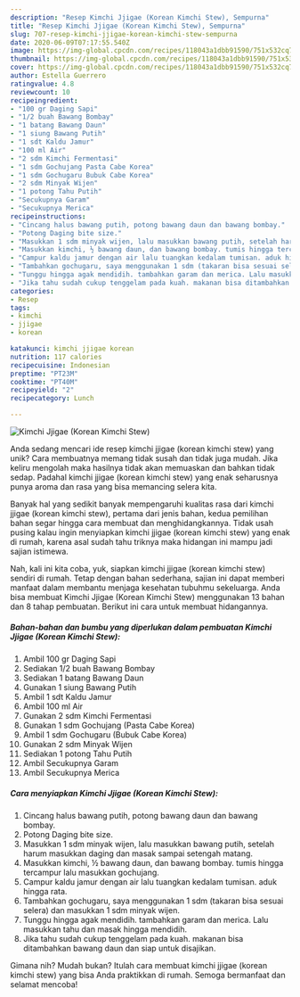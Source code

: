 ```yaml
---
description: "Resep Kimchi Jjigae (Korean Kimchi Stew), Sempurna"
title: "Resep Kimchi Jjigae (Korean Kimchi Stew), Sempurna"
slug: 707-resep-kimchi-jjigae-korean-kimchi-stew-sempurna
date: 2020-06-09T07:17:55.540Z
image: https://img-global.cpcdn.com/recipes/118043a1dbb91590/751x532cq70/kimchi-jjigae-korean-kimchi-stew-foto-resep-utama.jpg
thumbnail: https://img-global.cpcdn.com/recipes/118043a1dbb91590/751x532cq70/kimchi-jjigae-korean-kimchi-stew-foto-resep-utama.jpg
cover: https://img-global.cpcdn.com/recipes/118043a1dbb91590/751x532cq70/kimchi-jjigae-korean-kimchi-stew-foto-resep-utama.jpg
author: Estella Guerrero
ratingvalue: 4.8
reviewcount: 10
recipeingredient:
- "100 gr Daging Sapi"
- "1/2 buah Bawang Bombay"
- "1 batang Bawang Daun"
- "1 siung Bawang Putih"
- "1 sdt Kaldu Jamur"
- "100 ml Air"
- "2 sdm Kimchi Fermentasi"
- "1 sdm Gochujang Pasta Cabe Korea"
- "1 sdm Gochugaru Bubuk Cabe Korea"
- "2 sdm Minyak Wijen"
- "1 potong Tahu Putih"
- "Secukupnya Garam"
- "Secukupnya Merica"
recipeinstructions:
- "Cincang halus bawang putih, potong bawang daun dan bawang bombay."
- "Potong Daging bite size."
- "Masukkan 1 sdm minyak wijen, lalu masukkan bawang putih, setelah harum masukkan daging dan masak sampai setengah matang."
- "Masukkan kimchi, ½ bawang daun, dan bawang bombay. tumis hingga tercampur lalu masukkan gochujang."
- "Campur kaldu jamur dengan air lalu tuangkan kedalam tumisan. aduk hingga rata."
- "Tambahkan gochugaru, saya menggunakan 1 sdm (takaran bisa sesuai selera) dan masukkan 1 sdm minyak wijen."
- "Tunggu hingga agak mendidih. tambahkan garam dan merica. Lalu masukkan tahu dan masak hingga mendidih."
- "Jika tahu sudah cukup tenggelam pada kuah. makanan bisa ditambahkan bawang daun dan siap untuk disajikan."
categories:
- Resep
tags:
- kimchi
- jjigae
- korean

katakunci: kimchi jjigae korean 
nutrition: 117 calories
recipecuisine: Indonesian
preptime: "PT23M"
cooktime: "PT40M"
recipeyield: "2"
recipecategory: Lunch

---
```



![Kimchi Jjigae (Korean Kimchi Stew)](https://img-global.cpcdn.com/recipes/118043a1dbb91590/751x532cq70/kimchi-jjigae-korean-kimchi-stew-foto-resep-utama.jpg)

Anda sedang mencari ide resep kimchi jjigae (korean kimchi stew) yang unik? Cara membuatnya memang tidak susah dan tidak juga mudah. Jika keliru mengolah maka hasilnya tidak akan memuaskan dan bahkan tidak sedap. Padahal kimchi jjigae (korean kimchi stew) yang enak seharusnya punya aroma dan rasa yang bisa memancing selera kita.



Banyak hal yang sedikit banyak mempengaruhi kualitas rasa dari kimchi jjigae (korean kimchi stew), pertama dari jenis bahan, kedua pemilihan bahan segar hingga cara membuat dan menghidangkannya. Tidak usah pusing kalau ingin menyiapkan kimchi jjigae (korean kimchi stew) yang enak di rumah, karena asal sudah tahu triknya maka hidangan ini mampu jadi sajian istimewa.


Nah, kali ini kita coba, yuk, siapkan kimchi jjigae (korean kimchi stew) sendiri di rumah. Tetap dengan bahan sederhana, sajian ini dapat memberi manfaat dalam membantu menjaga kesehatan tubuhmu sekeluarga. Anda bisa membuat Kimchi Jjigae (Korean Kimchi Stew) menggunakan 13 bahan dan 8 tahap pembuatan. Berikut ini cara untuk membuat hidangannya.

<!--inarticleads1-->

##### Bahan-bahan dan bumbu yang diperlukan dalam pembuatan Kimchi Jjigae (Korean Kimchi Stew):

1. Ambil 100 gr Daging Sapi
1. Sediakan 1/2 buah Bawang Bombay
1. Sediakan 1 batang Bawang Daun
1. Gunakan 1 siung Bawang Putih
1. Ambil 1 sdt Kaldu Jamur
1. Ambil 100 ml Air
1. Gunakan 2 sdm Kimchi Fermentasi
1. Gunakan 1 sdm Gochujang (Pasta Cabe Korea)
1. Ambil 1 sdm Gochugaru (Bubuk Cabe Korea)
1. Gunakan 2 sdm Minyak Wijen
1. Sediakan 1 potong Tahu Putih
1. Ambil Secukupnya Garam
1. Ambil Secukupnya Merica




<!--inarticleads2-->

##### Cara menyiapkan Kimchi Jjigae (Korean Kimchi Stew):

1. Cincang halus bawang putih, potong bawang daun dan bawang bombay.
1. Potong Daging bite size.
1. Masukkan 1 sdm minyak wijen, lalu masukkan bawang putih, setelah harum masukkan daging dan masak sampai setengah matang.
1. Masukkan kimchi, ½ bawang daun, dan bawang bombay. tumis hingga tercampur lalu masukkan gochujang.
1. Campur kaldu jamur dengan air lalu tuangkan kedalam tumisan. aduk hingga rata.
1. Tambahkan gochugaru, saya menggunakan 1 sdm (takaran bisa sesuai selera) dan masukkan 1 sdm minyak wijen.
1. Tunggu hingga agak mendidih. tambahkan garam dan merica. Lalu masukkan tahu dan masak hingga mendidih.
1. Jika tahu sudah cukup tenggelam pada kuah. makanan bisa ditambahkan bawang daun dan siap untuk disajikan.




Gimana nih? Mudah bukan? Itulah cara membuat kimchi jjigae (korean kimchi stew) yang bisa Anda praktikkan di rumah. Semoga bermanfaat dan selamat mencoba!
